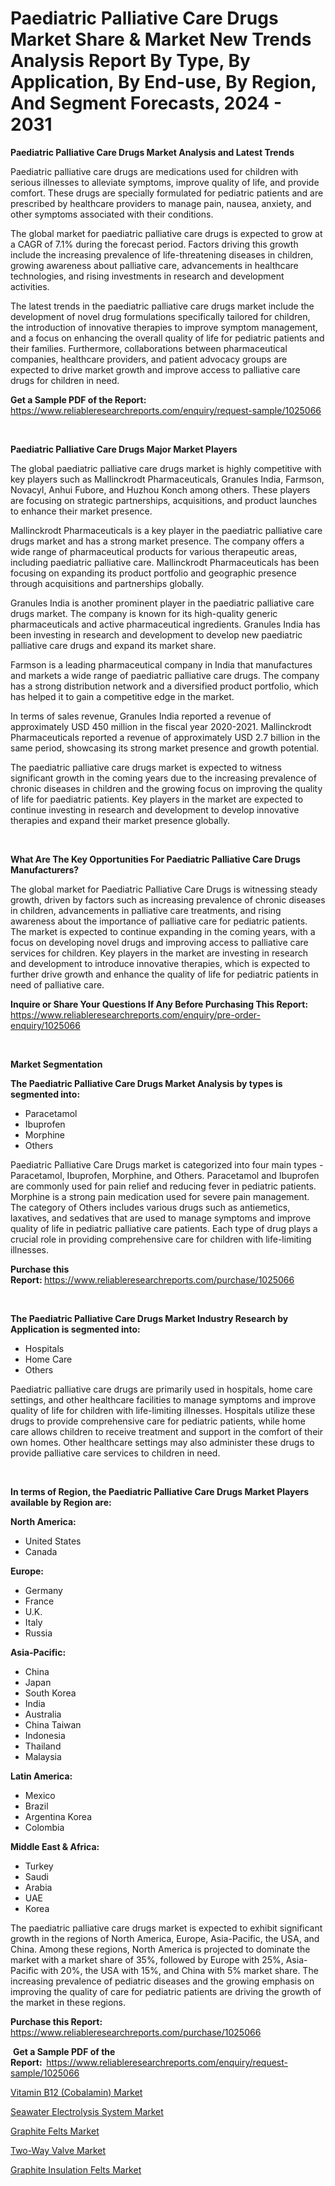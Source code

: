 <p><h1>Paediatric Palliative Care Drugs Market Share & Market New Trends Analysis Report By Type, By Application, By End-use, By Region, And Segment Forecasts, 2024 - 2031</h1></p><p><strong>Paediatric Palliative Care Drugs Market Analysis and Latest Trends</strong></p>
<p><p>Paediatric palliative care drugs are medications used for children with serious illnesses to alleviate symptoms, improve quality of life, and provide comfort. These drugs are specially formulated for pediatric patients and are prescribed by healthcare providers to manage pain, nausea, anxiety, and other symptoms associated with their conditions.</p><p>The global market for paediatric palliative care drugs is expected to grow at a CAGR of 7.1% during the forecast period. Factors driving this growth include the increasing prevalence of life-threatening diseases in children, growing awareness about palliative care, advancements in healthcare technologies, and rising investments in research and development activities.</p><p>The latest trends in the paediatric palliative care drugs market include the development of novel drug formulations specifically tailored for children, the introduction of innovative therapies to improve symptom management, and a focus on enhancing the overall quality of life for pediatric patients and their families. Furthermore, collaborations between pharmaceutical companies, healthcare providers, and patient advocacy groups are expected to drive market growth and improve access to palliative care drugs for children in need.</p></p>
<p><strong>Get a Sample PDF of the Report:&nbsp;</strong> <a href="https://www.reliableresearchreports.com/enquiry/request-sample/1025066">https://www.reliableresearchreports.com/enquiry/request-sample/1025066</a></p>
<p>&nbsp;</p>
<p><strong>Paediatric Palliative Care Drugs Major Market Players</strong></p>
<p><p>The global paediatric palliative care drugs market is highly competitive with key players such as Mallinckrodt Pharmaceuticals, Granules India, Farmson, Novacyl, Anhui Fubore, and Huzhou Konch among others. These players are focusing on strategic partnerships, acquisitions, and product launches to enhance their market presence.</p><p>Mallinckrodt Pharmaceuticals is a key player in the paediatric palliative care drugs market and has a strong market presence. The company offers a wide range of pharmaceutical products for various therapeutic areas, including paediatric palliative care. Mallinckrodt Pharmaceuticals has been focusing on expanding its product portfolio and geographic presence through acquisitions and partnerships globally.</p><p>Granules India is another prominent player in the paediatric palliative care drugs market. The company is known for its high-quality generic pharmaceuticals and active pharmaceutical ingredients. Granules India has been investing in research and development to develop new paediatric palliative care drugs and expand its market share.</p><p>Farmson is a leading pharmaceutical company in India that manufactures and markets a wide range of paediatric palliative care drugs. The company has a strong distribution network and a diversified product portfolio, which has helped it to gain a competitive edge in the market.</p><p>In terms of sales revenue, Granules India reported a revenue of approximately USD 450 million in the fiscal year 2020-2021. Mallinckrodt Pharmaceuticals reported a revenue of approximately USD 2.7 billion in the same period, showcasing its strong market presence and growth potential.</p><p>The paediatric palliative care drugs market is expected to witness significant growth in the coming years due to the increasing prevalence of chronic diseases in children and the growing focus on improving the quality of life for paediatric patients. Key players in the market are expected to continue investing in research and development to develop innovative therapies and expand their market presence globally.</p></p>
<p>&nbsp;</p>
<p><strong>What Are The Key Opportunities For Paediatric Palliative Care Drugs Manufacturers?</strong></p>
<p><p>The global market for Paediatric Palliative Care Drugs is witnessing steady growth, driven by factors such as increasing prevalence of chronic diseases in children, advancements in palliative care treatments, and rising awareness about the importance of palliative care for pediatric patients. The market is expected to continue expanding in the coming years, with a focus on developing novel drugs and improving access to palliative care services for children. Key players in the market are investing in research and development to introduce innovative therapies, which is expected to further drive growth and enhance the quality of life for pediatric patients in need of palliative care.</p></p>
<p><strong>Inquire or Share Your Questions If Any Before Purchasing This Report:</strong> <a href="https://www.reliableresearchreports.com/enquiry/pre-order-enquiry/1025066">https://www.reliableresearchreports.com/enquiry/pre-order-enquiry/1025066</a></p>
<p>&nbsp;</p>
<p><strong>Market Segmentation</strong></p>
<p><strong>The Paediatric Palliative Care Drugs Market Analysis by types is segmented into:</strong></p>
<p><ul><li>Paracetamol</li><li>Ibuprofen</li><li>Morphine</li><li>Others</li></ul></p>
<p><p>Paediatric Palliative Care Drugs market is categorized into four main types - Paracetamol, Ibuprofen, Morphine, and Others. Paracetamol and Ibuprofen are commonly used for pain relief and reducing fever in pediatric patients. Morphine is a strong pain medication used for severe pain management. The category of Others includes various drugs such as antiemetics, laxatives, and sedatives that are used to manage symptoms and improve quality of life in pediatric palliative care patients. Each type of drug plays a crucial role in providing comprehensive care for children with life-limiting illnesses.</p></p>
<p><strong>Purchase this Report:&nbsp;</strong><a href="https://www.reliableresearchreports.com/purchase/1025066">https://www.reliableresearchreports.com/purchase/1025066</a></p>
<p>&nbsp;</p>
<p><strong>The Paediatric Palliative Care Drugs Market Industry Research by Application is segmented into:</strong></p>
<p><ul><li>Hospitals</li><li>Home Care</li><li>Others</li></ul></p>
<p><p>Paediatric palliative care drugs are primarily used in hospitals, home care settings, and other healthcare facilities to manage symptoms and improve quality of life for children with life-limiting illnesses. Hospitals utilize these drugs to provide comprehensive care for pediatric patients, while home care allows children to receive treatment and support in the comfort of their own homes. Other healthcare settings may also administer these drugs to provide palliative care services to children in need.</p></p>
<p>&nbsp;</p>
<p><strong>In terms of Region, the Paediatric Palliative Care Drugs Market Players available by Region are:</strong></p>
<p>
    <p> <strong> North America: </strong>
        <ul>
            <li>United States</li>
            <li>Canada</li>
        </ul>
        </p> 
    <p> <strong> Europe: </strong>
        <ul>
            <li>Germany</li>
            <li>France</li>
            <li>U.K.</li>
            <li>Italy</li>
            <li>Russia</li>
        </ul>
        </p> 
    <p> <strong> Asia-Pacific: </strong>
        <ul>
            <li>China</li>
            <li>Japan</li>
            <li>South Korea</li>
            <li>India</li>
            <li>Australia</li>
            <li>China Taiwan</li>
            <li>Indonesia</li>
            <li>Thailand</li>
            <li>Malaysia</li>
        </ul>
        </p> 
    <p> <strong> Latin America: </strong>
        <ul>
            <li>Mexico</li>
            <li>Brazil</li>
            <li>Argentina Korea</li>
            <li>Colombia</li>
        </ul>
        </p> 
    <p> <strong> Middle East & Africa: </strong>
        <ul>
            <li>Turkey</li>
            <li>Saudi</li>
            <li>Arabia</li>
            <li>UAE</li>
            <li>Korea</li>
        </ul>
    </p>
    </p>
<p><p>The paediatric palliative care drugs market is expected to exhibit significant growth in the regions of North America, Europe, Asia-Pacific, the USA, and China. Among these regions, North America is projected to dominate the market with a market share of 35%, followed by Europe with 25%, Asia-Pacific with 20%, the USA with 15%, and China with 5% market share. The increasing prevalence of pediatric diseases and the growing emphasis on improving the quality of care for pediatric patients are driving the growth of the market in these regions.</p></p>
<p><strong>Purchase this Report: </strong><a href="https://www.reliableresearchreports.com/purchase/1025066">https://www.reliableresearchreports.com/purchase/1025066</a></p>
<p>&nbsp;<strong>Get a Sample PDF of the Report:&nbsp;&nbsp;</strong><a href="https://www.reliableresearchreports.com/enquiry/request-sample/1025066">https://www.reliableresearchreports.com/enquiry/request-sample/1025066</a></p>
<p><strong></strong></p>
<p><p><a href="https://github.com/joannesouthgate/Market-Research-Report-List-1/blob/main/vitamin-b12-cobalamin-market.md">Vitamin B12 (Cobalamin) Market</a></p><p><a href="https://medium.com/@noelkunzei1/decoding-seawater-electrolysis-system-market-metrics-market-share-trends-and-growth-patterns-c1099a9a294e">Seawater Electrolysis System Market</a></p><p><a href="https://issuu.com/reportprime-2/docs/graphite-felts-market-size-2030.pptx">Graphite Felts Market</a></p><p><a href="https://medium.com/@noelkunzei1/two-way-valve-market-trends-and-market-analysis-forecasted-for-period-2024-2031-cdbb61d1adf0">Two-Way Valve Market</a></p><p><a href="https://issuu.com/reportprime-2/docs/graphite-insulation-felts-market-size-2030.pptx">Graphite Insulation Felts Market</a></p></p>